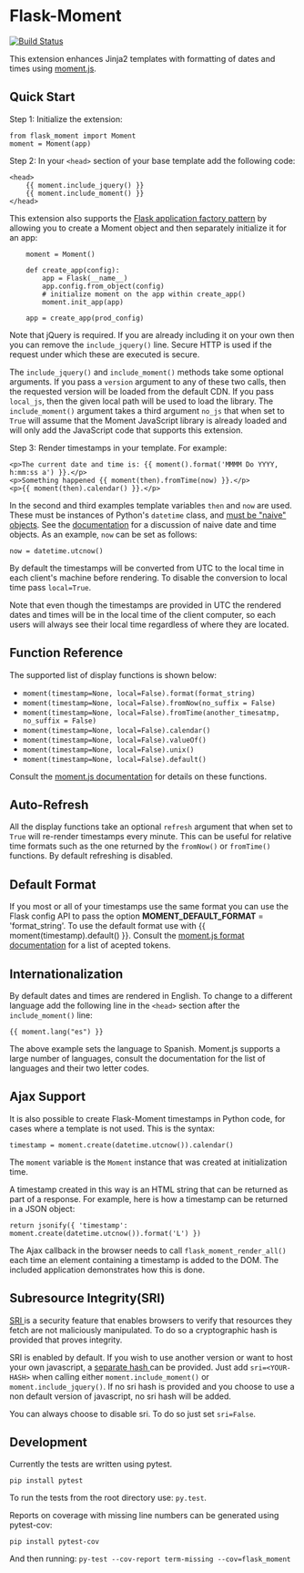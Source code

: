 Flask-Moment
============

[![Build Status](https://travis-ci.org/miguelgrinberg/Flask-Moment.svg?branch=master)](https://travis-ci.org/miguelgrinberg/Flask-Moment)

This extension enhances Jinja2 templates with formatting of dates and times using [moment.js](http://momentjs.com/).

Quick Start
-----------

Step 1: Initialize the extension:

    from flask_moment import Moment
    moment = Moment(app)

Step 2: In your `<head>` section of your base template add the following code:

    <head>
        {{ moment.include_jquery() }}
        {{ moment.include_moment() }}
    </head>

This extension also supports the [Flask application factory pattern](http://flask.pocoo.org/docs/latest/patterns/appfactories/) by allowing you to create a Moment object and then separately initialize it for an app:

        moment = Moment()

        def create_app(config):
            app = Flask(__name__)
            app.config.from_object(config)
            # initialize moment on the app within create_app()
            moment.init_app(app)

        app = create_app(prod_config)

Note that jQuery is required. If you are already including it on your own then you can remove the `include_jquery()` line. Secure HTTP is used if the request under which these are executed is secure.

The `include_jquery()` and `include_moment()` methods take some optional arguments. If you pass a `version` argument to any of these two calls, then the requested version will be loaded from the default CDN. If you pass `local_js`, then the given local path will be used to load the library. The `include_moment()` argument takes a third argument `no_js` that when set to `True` will assume that the Moment JavaScript library is already loaded and will only add the JavaScript code that supports this extension.

Step 3: Render timestamps in your template. For example:

    <p>The current date and time is: {{ moment().format('MMMM Do YYYY, h:mm:ss a') }}.</p>
    <p>Something happened {{ moment(then).fromTime(now) }}.</p>
    <p>{{ moment(then).calendar() }}.</p>

In the second and third examples template variables `then` and `now` are used. These must be instances of Python's `datetime` class, and <u>must be "naive" objects</u>. See the [documentation](http://docs.python.org/2/library/datetime.html) for a discussion of naive date and time objects. As an example, `now` can be set as follows:

    now = datetime.utcnow()

By default the timestamps will be converted from UTC to the local time in each client's machine before rendering. To disable the conversion to local time pass `local=True`. 
    
Note that even though the timestamps are provided in UTC the rendered dates and times will be in the local time of the client computer, so each users will always see their local time regardless of where they are located.

Function Reference
------------------

The supported list of display functions is shown below:

- `moment(timestamp=None, local=False).format(format_string)`
- `moment(timestamp=None, local=False).fromNow(no_suffix = False)`
- `moment(timestamp=None, local=False).fromTime(another_timesatmp, no_suffix = False)`
- `moment(timestamp=None, local=False).calendar()`
- `moment(timestamp=None, local=False).valueOf()`
- `moment(timestamp=None, local=False).unix()`
- `moment(timestamp=None, local=False).default()`

Consult the [moment.js documentation](http://momentjs.com/) for details on these functions.

Auto-Refresh
------------

All the display functions take an optional `refresh` argument that when set to `True` will re-render timestamps every minute. This can be useful for relative time formats such as the one returned by the `fromNow()` or `fromTime()` functions. By default refreshing is disabled.

Default Format
--------------

If you most or all of your timestamps use the same format you can use the Flask config API to pass the option __MOMENT_DEFAULT_FORMAT__ = 'format_string'. To use the default format use with {{ moment(timestamp).default() }}. Consult the [moment.js format documentation](http://momentjs.com/docs/#/displaying/format/) for a list of acepted tokens.

Internationalization
--------------------

By default dates and times are rendered in English. To change to a different language add the following line in the `<head>` section after the `include_moment()` line:

    {{ moment.lang("es") }}
    
The above example sets the language to Spanish. Moment.js supports a large number of languages, consult the documentation for the list of languages and their two letter codes.

Ajax Support
------------

It is also possible to create Flask-Moment timestamps in Python code, for cases where a template is not used. This is the syntax:

    timestamp = moment.create(datetime.utcnow()).calendar()

The `moment` variable is the `Moment` instance that was created at initialization time.

A timestamp created in this way is an HTML string that can be returned as part of a response. For example, here is how a timestamp can be returned in a JSON object:

    return jsonify({ 'timestamp': moment.create(datetime.utcnow()).format('L') })

The Ajax callback in the browser needs to call `flask_moment_render_all()` each time an element containing a timestamp is added to the DOM. The included application demonstrates how this is done.

Subresource Integrity(SRI)
-----------
[SRI ](https://developer.mozilla.org/en-US/docs/Web/Security/Subresource_Integrity) is a security feature that enables browsers to verify that resources they fetch are not maliciously manipulated. To do so a cryptographic hash is provided that proves integrity.

SRI is enabled by default. If you wish to use another version or want to host your own javascript, a [separate hash ](https://developer.mozilla.org/en-US/docs/Web/Security/Subresource_Integrity#Tools_for_generating_SRI_hashes) can be provided.
Just add `sri=<YOUR-HASH>` when calling either `moment.include_moment()` or `moment.include_jquery()`. If no sri hash is provided and you choose to use a non default version of javascript, no sri hash will be added.

You can always choose to disable sri. To do so just set `sri=False`.


Development
-----------

Currently the tests are written using pytest. 

    pip install pytest

To run the tests from the root directory use: `py.test`.

Reports on coverage with missing line numbers can be generated using pytest-cov:

    pip install pytest-cov

And then running: `py-test --cov-report term-missing --cov=flask_moment`
